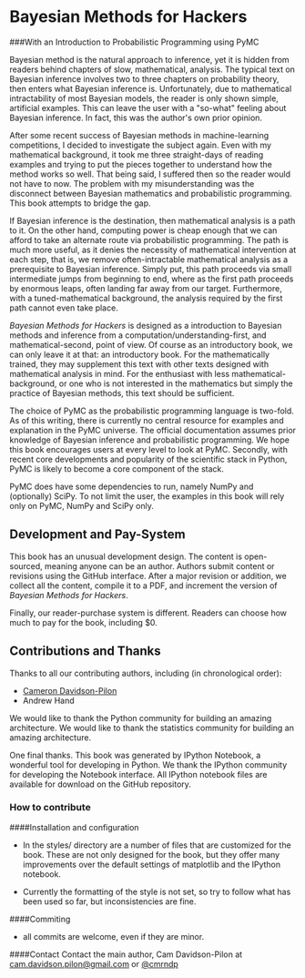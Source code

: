 Bayesian Methods for Hackers
========
###With an Introduction to Probabilistic Programming using PyMC



Bayesian method is the natural approach to inference, yet it is hidden from readers behind chapters of slow, mathematical, analysis. The typical text on Bayesian inference involves two to three chapters on probability theory, then enters what Bayesian inference is. Unfortunately, due to mathematical intractability of most Bayesian models, the reader is only shown simple, artificial examples. This can leave the user with a "so-what" feeling about Bayesian inference. In fact, this was the author's own prior opinion.

After some recent success of Bayesian methods in machine-learning competitions, I decided to investigate the subject again. Even with my mathematical background, it took me three straight-days of reading examples and trying to put the pieces together to understand how the method works so well. That being said, I suffered then so the reader would not have to now. The problem with my misunderstanding was the disconnect between Bayesian mathematics and probabilistic programming. This book attempts to bridge the gap.

If Bayesian inference is the destination, then mathematical analysis is a path to it. On the other hand, computing power is cheap enough that we can afford to take an alternate route via probabilistic programming. The path is much more useful, as it denies the necessity of mathematical intervention at each step, that is, we remove often-intractable mathematical analysis as a prerequisite to Bayesian inference. Simply put, this path proceeds via small intermediate jumps from beginning to end, where as the first path proceeds by enormous leaps, often landing far away from our target. Furthermore, with a tuned-mathematical background, the analysis required by the first path cannot even take place.

*Bayesian Methods for Hackers* is designed as a introduction to Bayesian methods and inference from a computation/understanding-first, and mathematical-second, point of view. Of course as an introductory book, we can only leave it at that: an introductory book. For the mathematically trained, they may supplement this text with other texts designed with mathematical analysis in mind. For the enthusiast with less mathematical-background, or one who is not interested in the mathematics but simply the practice of Bayesian methods, this text should be sufficient.

The choice of PyMC as the probabilistic programming language is two-fold. As of this writing, there is currently no central resource for examples and explanation in the PyMC universe. The official documentation assumes prior knowledge of Bayesian inference and probabilistic programming. We hope this book encourages users at every level to look at PyMC. Secondly, with recent core developments and popularity of the scientific stack in Python, PyMC is likely to become a core component of the stack.

PyMC does have some dependencies to run, namely NumPy and (optionally) SciPy. To not limit the user, the examples in this book will rely only on PyMC, NumPy and SciPy only.

Development and Pay-System
------

This book has an unusual development design. The content is open-sourced, meaning anyone can be an author. 
Authors submit content or revisions using the GitHub interface. After a major revision or addition, we collect all the content, compile it to a 
PDF, and increment the version of *Bayesian Methods for Hackers*. 

Finally, our reader-purchase system is different. Readers can choose how much to pay for the book, including $0.


Contributions and Thanks
-----


Thanks to all our contributing authors, including (in chronological order):
-  [Cameron Davidson-Pilon](http://www.camdp.com)
-  Andrew Hand
 


We would like to thank the Python community for building an amazing architecture. We would like to thank the 
statistics community for building an amazing architecture. 

One final thanks. This book was generated by IPython Notebook, a wonderful tool for developing in Python. We thank the IPython 
community for developing the Notebook interface. All IPython notebook files are available for download on the GitHub repository. 



### How to contribute

####Installation and configuration

-  In the styles/ directory are a number of files that are customized for the book. These are not only designed for the book, but they offer many improvements over the 
default settings of matplotlib and the IPython notebook.

-  Currently the formatting of the style is not set, so try to follow what has been used so far, but inconsistencies are fine. 

####Commiting

- all commits are welcome, even if they are minor. 

####Contact
Contact the main author, Cam Davidson-Pilon at cam.davidson.pilon@gmail.com or [@cmrndp](https://twitter.com/cmrn_dp)

